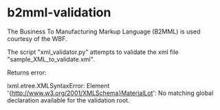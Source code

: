 # b2mml-validation

The Business To Manufacturing Markup Language (B2MML) is used courtesy of the WBF.

The script "xml_validator.py" attempts to validate the xml file "sample_XML_to_validate.xml".


Returns error: 

lxml.etree.XMLSyntaxError: Element '{http://www.w3.org/2001/XMLSchema}MaterialLot': No matching global declaration available for the validation root.